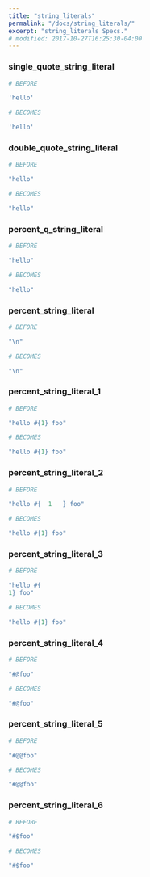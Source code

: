```yaml
---
title: "string_literals"
permalink: "/docs/string_literals/"
excerpt: "string_literals Specs."
# modified: 2017-10-27T16:25:30-04:00
---
```

### single_quote_string_literal
```ruby
# BEFORE

'hello'

```
```ruby
# BECOMES

'hello'

```
### double_quote_string_literal
```ruby
# BEFORE

"hello"

```
```ruby
# BECOMES

"hello"

```
### percent_q_string_literal
```ruby
# BEFORE

"hello"

```
```ruby
# BECOMES

"hello"

```
### percent_string_literal
```ruby
# BEFORE

"\n"

```
```ruby
# BECOMES

"\n"

```
### percent_string_literal_1
```ruby
# BEFORE

"hello #{1} foo"

```
```ruby
# BECOMES

"hello #{1} foo"

```
### percent_string_literal_2
```ruby
# BEFORE

"hello #{  1   } foo"

```
```ruby
# BECOMES

"hello #{1} foo"

```
### percent_string_literal_3
```ruby
# BEFORE

"hello #{
1} foo"

```
```ruby
# BECOMES

"hello #{1} foo"

```
### percent_string_literal_4
```ruby
# BEFORE

"#@foo"

```
```ruby
# BECOMES

"#@foo"

```
### percent_string_literal_5
```ruby
# BEFORE

"#@@foo"

```
```ruby
# BECOMES

"#@@foo"

```
### percent_string_literal_6
```ruby
# BEFORE

"#$foo"

```
```ruby
# BECOMES

"#$foo"
```
